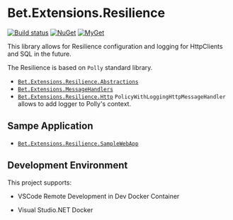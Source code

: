 # Bet.Extensions.Resilience

[![Build status](https://ci.appveyor.com/api/projects/status/tmqs7xbq1aqee3md/branch/master?svg=true)](https://ci.appveyor.com/project/kdcllc/bet-extensions-resilience/branch/master)
[![NuGet](https://img.shields.io/nuget/v/Bet.Extensions.Resilience.Http.svg)](https://www.nuget.org/packages?q=Bet.Extensions.Resilience.Http)
[![MyGet](https://img.shields.io/myget/kdcllc/v/Bet.Extensions.Resilience.Http.svg?label=myget)](https://www.myget.org/F/kdcllc/api/v2)

This library allows for Resilience configuration and logging for HttpClients and SQL in the future.

The Resilience is based on `Polly` standard library.

- [`Bet.Extensions.Resilience.Abstractions`](./src/Bet.Extensions.Resilience.Abstractions/README.md)
- [`Bet.Extensions.MessageHandlers`](./src/Bet.Extensions.MessageHandlers/README.md)
- [`Bet.Extensions.Resilience.Http`](./src/Bet.Extensions.Resilience.Http/README.md)
     `PolicyWithLoggingHttpMessageHandler` allows to add logger to Polly's context.

## Sampe Application

- [`Bet.Extensions.Resilience.SampleWebApp`](./src/Bet.Extensions.Resilience.SampleWebApp/README.md)

## Development Environment

This project supports:

- VSCode Remote Development in Dev Docker Container

- Visual Studio.NET Docker
